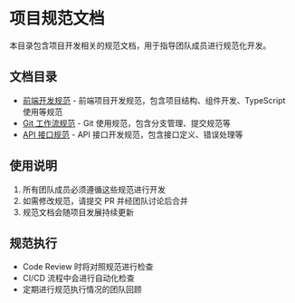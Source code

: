 # 项目规范文档

本目录包含项目开发相关的规范文档，用于指导团队成员进行规范化开发。

## 文档目录

- [前端开发规范](./frontend.md) - 前端项目开发规范，包含项目结构、组件开发、TypeScript 使用等规范
- [Git 工作流规范](./git-workflow.md) - Git 使用规范，包含分支管理、提交规范等
- [API 接口规范](./api-standard.md) - API 接口开发规范，包含接口定义、错误处理等

## 使用说明

1. 所有团队成员必须遵循这些规范进行开发
2. 如需修改规范，请提交 PR 并经团队讨论后合并
3. 规范文档会随项目发展持续更新

## 规范执行

- Code Review 时将对照规范进行检查
- CI/CD 流程中会进行自动化检查
- 定期进行规范执行情况的团队回顾 